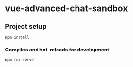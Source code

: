 # vue-advanced-chat-sandbox

## Project setup

```
npm install
```

### Compiles and hot-reloads for development

```
npm run serve
```
